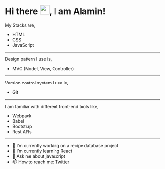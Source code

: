 # Hi there <img src="https://raw.githubusercontent.com/MartinHeinz/MartinHeinz/master/wave.gif" width="30px">, I am Alamin!

My Stacks are,
- HTML
- CSS
- JavaScript
---
Design pattern I use is,
- MVC (Model, View, Controller)
---
Version control system I use is,
- Git
---
I am familiar with different front-end tools like,
- Webpack
- Babel
- Bootstrap
- Rest APIs
---
- 🔭 I’m currently working on a recipe database project
- 🌱 I’m currently learning React
- 💬 Ask me about javascript
- 📫 How to reach me: [Twitter](https://twitter.com/shaikh_media)
